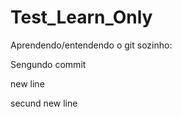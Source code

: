 # Test_Learn_Only

Aprendendo/entendendo o git sozinho:

Sengundo commit

new line

secund new line
